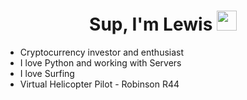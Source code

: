 <h1 align="center">
Sup, I'm Lewis
<img src="https://github.com/blackcater/blackcater/raw/main/images/Hi.gif" height="32" />
</h1>

- Cryptocurrency investor and enthusiast
- I love Python and working with Servers
- I love Surfing
- Virtual Helicopter Pilot - Robinson R44
